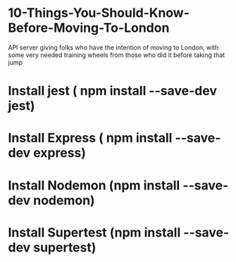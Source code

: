 # 10-Things-You-Should-Know-Before-Moving-To-London
API server giving folks who have the intention of moving to London, with some very needed training wheels from those who did it before taking that jump

# Install jest ( npm install --save-dev jest)
# Install Express ( npm install --save-dev express)

# Install Nodemon (npm install --save-dev nodemon)
# Install Supertest (npm install --save-dev supertest)
